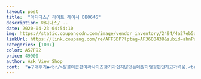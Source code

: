 ```yaml
---
layout: post 
title:  "아디다스/ 라이트 레이서 DB0646" 
description: 아디다스/ ..
date: 2020-04-23 04:54:10 
img: https://static.coupangcdn.com/image/vendor_inventory/2494/4a27eb5ddc5ecf7ee00e33e9c280b897332daf16dc8494e4ec17f0c24b80.jpg 
linkUrl: https://link.coupang.com/re/AFFSDP?lptag=AF3600438&subid=ahnPublicAsk&pageKey=129201334&itemId=380582676&vendorItemId=5590480767&traceid=V0-113-3493ece89b562585 
categories: [1007] 
color: A57F92 
price: 49900 
author: Ask View Shop 
cont:  "●구매후기●<br/>발볼이큰편이라사이즈찿기가쉽지않았는데발이엄청편안하고가벼움,<br/>상품평에 본드떨어진 사진이있어서 걱정했는데 걱정안하시고 구매하셔도 될듯합니다 평소280신는데 정사이즈 구매하시면되구요 완전가볍고 통기성좋아요 쿠션감도 나쁘지않아서 조깅화로 써도될것같습니다 가격대비 가성비 굿굿굿!!!<br/>잘신고 있습니다.<br/> 가격대비 훌륭한 제품 깔끔해요 가볍고요<br/>" 
---
```

